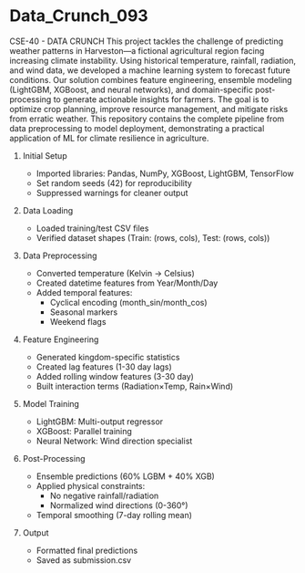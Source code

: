# Data_Crunch_093
CSE-40 - DATA CRUNCH
This project tackles the challenge of predicting weather patterns in Harveston—a fictional agricultural region facing increasing climate instability. Using historical temperature, rainfall, radiation, and wind data, we developed a machine learning system to forecast future conditions. Our solution combines feature engineering, ensemble modeling (LightGBM, XGBoost, and neural networks), and domain-specific post-processing to generate actionable insights for farmers. The goal is to optimize crop planning, improve resource management, and mitigate risks from erratic weather. This repository contains the complete pipeline from data preprocessing to model deployment, demonstrating a practical application of ML for climate resilience in agriculture.
01. Initial Setup
    - Imported libraries: Pandas, NumPy, XGBoost, LightGBM, TensorFlow
    - Set random seeds (42) for reproducibility
    - Suppressed warnings for cleaner output

02. Data Loading
    - Loaded training/test CSV files
    - Verified dataset shapes (Train: (rows, cols), Test: (rows, cols))

03. Data Preprocessing
    - Converted temperature (Kelvin → Celsius)
    - Created datetime features from Year/Month/Day
    - Added temporal features:
      * Cyclical encoding (month_sin/month_cos)
      * Seasonal markers
      * Weekend flags

04. Feature Engineering
    - Generated kingdom-specific statistics
    - Created lag features (1-30 day lags)
    - Added rolling window features (3-30 day)
    - Built interaction terms (Radiation×Temp, Rain×Wind)

05. Model Training
    - LightGBM: Multi-output regressor
    - XGBoost: Parallel training
    - Neural Network: Wind direction specialist

06. Post-Processing
    - Ensemble predictions (60% LGBM + 40% XGB)
    - Applied physical constraints:
      * No negative rainfall/radiation
      * Normalized wind directions (0-360°)
    - Temporal smoothing (7-day rolling mean)

07. Output
    - Formatted final predictions
    - Saved as submission.csv
